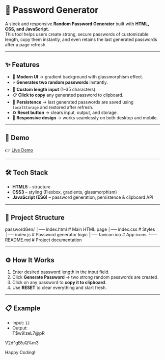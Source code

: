 # 🔐 Password Generator

A sleek and responsive **Random Password Generator** built with **HTML, CSS, and JavaScript**.  
This tool helps users create strong, secure passwords of customizable length, copy them instantly, and even retains the last generated passwords after a page refresh.

---

## ✨ Features

- 🎨 **Modern UI** → gradient background with glassmorphism effect.  
- ⚡ **Generates two random passwords** instantly.  
- 🔢 **Custom length input** (1–35 characters).  
- 📋 **Click to copy** any generated password to clipboard.  
- 💾 **Persistence** → last generated passwords are saved using `localStorage` and restored after refresh.  
- ♻️ **Reset button** → clears input, output, and storage.  
- 📱 **Responsive design** → works seamlessly on both desktop and mobile.  

---

## 🚀 Demo

👉 [Live Demo](https://generatepasswordin.netlify.app/)  

---

## 🛠️ Tech Stack

- **HTML5** – structure  
- **CSS3** – styling (Flexbox, gradients, glassmorphism)  
- **JavaScript (ES6)** – password generation, persistence & clipboard API  

---

## 📂 Project Structure


passwordGen/
│── index.html # Main HTML page
│── index.css # Styles
│── index.js # Password generator logic
│── favicon.ico # App icons
└── README.md # Project documentation


---

## ⚙️ How It Works

1. Enter desired password length in the input field.  
2. Click **Generate Password** → two strong random passwords are created.  
3. Click on any password to **copy it to clipboard**.  
4. Use **RESET** to clear everything and start fresh.  

---

## 📋 Example

- Input: `12`  
- Output:  
T$w9!zeL7@pR

V2d^gB!uQ%m3

Happy Coding!

